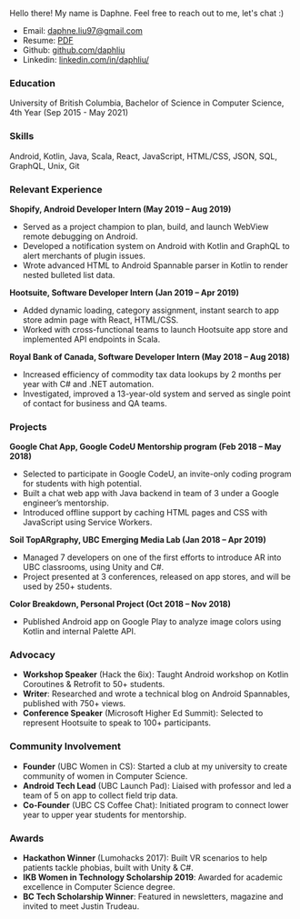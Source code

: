 Hello there! My name is Daphne.
Feel free to reach out to me, let's chat :)

- Email: [daphne.liu97@gmail.com](mailto:daphne.liu97@gmail.com)
- Resume: [PDF](Daphne_Liu_Resume.pdf)
- Github: [github.com/daphliu](https://github.com/daphliu)
- Linkedin: [linkedin.com/in/daphliu/](https://www.linkedin.com/in/daphliu/)

### Education

University of British Columbia, Bachelor of Science in Computer Science, 4th Year (Sep 2015 - May 2021)

### Skills

Android, Kotlin, Java, Scala, React, JavaScript, HTML/CSS, JSON, SQL, GraphQL, Unix, Git

### Relevant Experience

**Shopify, Android Developer Intern (May 2019 – Aug 2019)**

- Served as a project champion to plan, build, and launch WebView remote debugging on Android.
- Developed a notification system on Android with Kotlin and GraphQL to alert merchants of plugin issues.
- Wrote advanced HTML to Android Spannable parser in Kotlin to render nested bulleted list data.

**Hootsuite, Software Developer Intern (Jan 2019 – Apr 2019)**

- Added dynamic loading, category assignment, instant search to app store admin page with React, HTML/CSS.
- Worked with cross-functional teams to launch Hootsuite app store and implemented API endpoints in Scala.

**Royal Bank of Canada, Software Developer Intern (May 2018 – Aug 2018)**

- Increased efficiency of commodity tax data lookups by 2 months per year with C# and .NET automation.
- Investigated, improved a 13-year-old system and served as single point of contact for business and QA teams.

### Projects

**Google Chat App, Google CodeU Mentorship program (Feb 2018 – May 2018)**

- Selected to participate in Google CodeU, an invite-only coding program for students with high potential.
- Built a chat web app with Java backend in team of 3 under a Google engineer’s mentorship.
- Introduced offline support by caching HTML pages and CSS with JavaScript using Service Workers.

**Soil TopARgraphy, UBC Emerging Media Lab (Jan 2018 – Apr 2019)**

- Managed 7 developers on one of the first efforts to introduce AR into UBC classrooms, using Unity and C#.
- Project presented at 3 conferences, released on app stores, and will be used by 250+ students.

**Color Breakdown, Personal Project (Oct 2018 – Nov 2018)**

- Published Android app on Google Play to analyze image colors using Kotlin and internal Palette API.

### Advocacy

- **Workshop Speaker** (Hack the 6ix): Taught Android workshop on Kotlin Coroutines & Retrofit to 50+ students.
- **Writer**: Researched and wrote a technical blog on Android Spannables, published with 750+ views.
- **Conference Speaker** (Microsoft Higher Ed Summit): Selected to represent Hootsuite to speak to 100+ participants.

### Community Involvement

- **Founder** (UBC Women in CS): Started a club at my university to create community of women in Computer Science.
- **Android Tech Lead** (UBC Launch Pad): Liaised with professor and led a team of 5 on app to collect field trip data.
- **Co-Founder** (UBC CS Coffee Chat): Initiated program to connect lower year to upper year students for mentorship.

### Awards

- **Hackathon Winner** (Lumohacks 2017): Built VR scenarios to help patients tackle phobias, built with Unity & C#.
- **IKB Women in Technology Scholarship 2019**: Awarded for academic excellence in Computer Science degree.
- **BC Tech Scholarship Winner**: Featured in newsletters, magazine and invited to meet Justin Trudeau.
